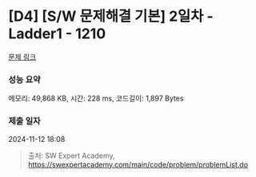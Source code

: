 # [D4] [S/W 문제해결 기본] 2일차 - Ladder1 - 1210 

[문제 링크](https://swexpertacademy.com/main/code/problem/problemDetail.do?contestProbId=AV14ABYKADACFAYh) 

### 성능 요약

메모리: 49,868 KB, 시간: 228 ms, 코드길이: 1,897 Bytes

### 제출 일자

2024-11-12 18:08



> 출처: SW Expert Academy, https://swexpertacademy.com/main/code/problem/problemList.do
